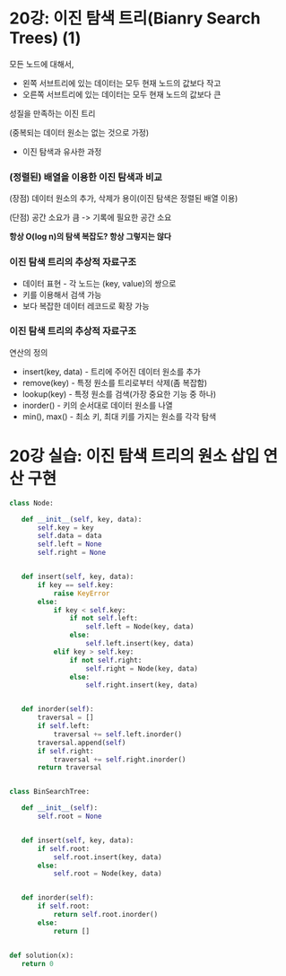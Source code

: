 # 20강: 이진 탐색 트리(Bianry Search Trees) (1)

모든 노드에 대해서,

- 왼쪽 서브트리에 있는 데이터는 모두 현재 노드의 값보다 작고
- 오른쪽 서브트리에 있는 데이터는 모두 현재 노드의 값보다 큰

성질을 만족하는 이진 트리

(중복되는 데이터 원소는 없는 것으로 가정)

- 이진 탐색과 유사한 과정



### (정렬된) 배열을 이용한 이진 탐색과 비교

(장점) 데이터 원소의 추가, 삭제가 용이(이진 탐색은 정렬된 배열 이용)

(단점) 공간 소요가 큼 -> 기록에 필요한 공간 소요

**항상 O(log n)의 탐색 복잡도? 항상 그렇지는 않다**



### 이진 탐색 트리의 추상적 자료구조

- 데이터 표현 - 각 노드는 (key, value)의 쌍으로
- 키를 이용해서 검색 가능
- 보다 복잡한 데이터 레코드로 확장 가능



### 이진 탐색 트리의 추상적 자료구조

연산의 정의

- insert(key, data) - 트리에 주어진 데이터 원소를 추가
- remove(key) - 특정 원소를 트리로부터 삭제(좀 복잡함)
- lookup(key) - 특정 원소를 검색(가장 중요한 기능 중 하나)
- inorder() - 키의 순서대로 데이터 원소를 나열
- min(), max() - 최소 키, 최대 키를 가지는 원소를 각각 탐색



# 20강 실습: 이진 탐색 트리의 원소 삽입 연산 구현

 ```python
class Node:

    def __init__(self, key, data):
        self.key = key
        self.data = data
        self.left = None
        self.right = None


    def insert(self, key, data):
        if key == self.key:
            raise KeyError
        else:
            if key < self.key:
                if not self.left:
                    self.left = Node(key, data)
                else:
                    self.left.insert(key, data)
            elif key > self.key:
                if not self.right:
                    self.right = Node(key, data)
                else:
                    self.right.insert(key, data)


    def inorder(self):
        traversal = []
        if self.left:
            traversal += self.left.inorder()
        traversal.append(self)
        if self.right:
            traversal += self.right.inorder()
        return traversal


class BinSearchTree:

    def __init__(self):
        self.root = None


    def insert(self, key, data):
        if self.root:
            self.root.insert(key, data)
        else:
            self.root = Node(key, data)


    def inorder(self):
        if self.root:
            return self.root.inorder()
        else:
            return []


def solution(x):
    return 0
 ```



